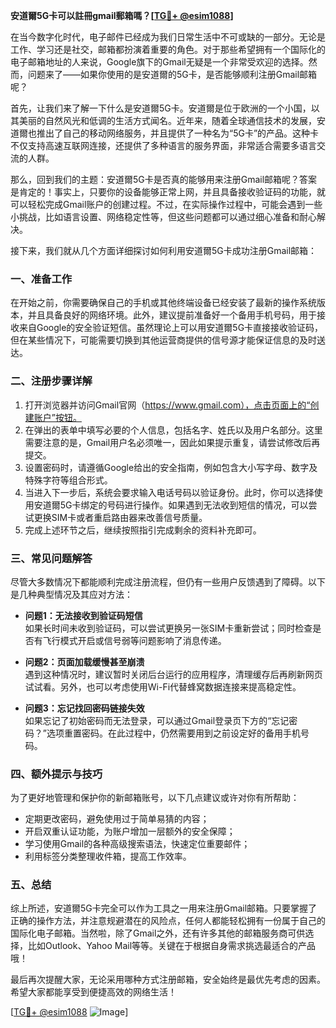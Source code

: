 **安道爾5G卡可以註冊gmail郵箱嗎？[[TG💪+ @esim1088](https://t.me/s/esim1088)]**

在当今数字化时代，电子邮件已经成为我们日常生活中不可或缺的一部分。无论是工作、学习还是社交，邮箱都扮演着重要的角色。对于那些希望拥有一个国际化的电子邮箱地址的人来说，Google旗下的Gmail无疑是一个非常受欢迎的选择。然而，问题来了——如果你使用的是安道爾的5G卡，是否能够顺利注册Gmail邮箱呢？

首先，让我们来了解一下什么是安道爾5G卡。安道爾是位于欧洲的一个小国，以其美丽的自然风光和低调的生活方式闻名。近年来，随着全球通信技术的发展，安道爾也推出了自己的移动网络服务，并且提供了一种名为“5G卡”的产品。这种卡不仅支持高速互联网连接，还提供了多种语言的服务界面，非常适合需要多语言交流的人群。

那么，回到我们的主题：安道爾5G卡是否真的能够用来注册Gmail邮箱呢？答案是肯定的！事实上，只要你的设备能够正常上网，并且具备接收验证码的功能，就可以轻松完成Gmail账户的创建过程。不过，在实际操作过程中，可能会遇到一些小挑战，比如语言设置、网络稳定性等，但这些问题都可以通过细心准备和耐心解决。

接下来，我们就从几个方面详细探讨如何利用安道爾5G卡成功注册Gmail邮箱：

### **一、准备工作**
在开始之前，你需要确保自己的手机或其他终端设备已经安装了最新的操作系统版本，并且具备良好的网络环境。此外，建议提前准备好一个备用手机号码，用于接收来自Google的安全验证短信。虽然理论上可以用安道爾5G卡直接接收验证码，但在某些情况下，可能需要切换到其他运营商提供的信号源才能保证信息的及时送达。

### **二、注册步骤详解**
1. 打开浏览器并访问Gmail官网（https://www.gmail.com），点击页面上的“创建账户”按钮。
2. 在弹出的表单中填写必要的个人信息，包括名字、姓氏以及用户名部分。这里需要注意的是，Gmail用户名必须唯一，因此如果提示重复，请尝试修改后再提交。
3. 设置密码时，请遵循Google给出的安全指南，例如包含大小写字母、数字及特殊字符等组合形式。
4. 当进入下一步后，系统会要求输入电话号码以验证身份。此时，你可以选择使用安道爾5G卡绑定的号码进行操作。如果遇到无法收到短信的情况，可以尝试更换SIM卡或者重启路由器来改善信号质量。
5. 完成上述环节之后，继续按照指引完成剩余的资料补充即可。

### **三、常见问题解答**
尽管大多数情况下都能顺利完成注册流程，但仍有一些用户反馈遇到了障碍。以下是几种典型情况及其应对方法：
- **问题1：无法接收到验证码短信**  
  如果长时间未收到验证码，可以尝试更换另一张SIM卡重新尝试；同时检查是否有飞行模式开启或信号弱等问题影响了消息传递。
  
- **问题2：页面加载缓慢甚至崩溃**  
  遇到这种情况时，建议暂时关闭后台运行的应用程序，清理缓存后再刷新网页试试看。另外，也可以考虑使用Wi-Fi代替蜂窝数据连接来提高稳定性。

- **问题3：忘记找回密码链接失效**  
  如果忘记了初始密码而无法登录，可以通过Gmail登录页下方的“忘记密码？”选项重置密码。在此过程中，仍然需要用到之前设定好的备用手机号码。

### **四、额外提示与技巧**
为了更好地管理和保护你的新邮箱账号，以下几点建议或许对你有所帮助：
- 定期更改密码，避免使用过于简单易猜的内容；
- 开启双重认证功能，为账户增加一层额外的安全保障；
- 学习使用Gmail的各种高级搜索语法，快速定位重要邮件；
- 利用标签分类整理收件箱，提高工作效率。

### **五、总结**
综上所述，安道爾5G卡完全可以作为工具之一用来注册Gmail邮箱。只要掌握了正确的操作方法，并注意规避潜在的风险点，任何人都能轻松拥有一份属于自己的国际化电子邮箱。当然啦，除了Gmail之外，还有许多其他的邮箱服务商可供选择，比如Outlook、Yahoo Mail等等。关键在于根据自身需求挑选最适合的产品哦！

最后再次提醒大家，无论采用哪种方式注册邮箱，安全始终是最优先考虑的因素。希望大家都能享受到便捷高效的网络生活！

[[TG💪+ @esim1088](https://t.me/s/esim1088) ![Image](https://i.postimg.cc/4NQfJmqS/Snipaste-2025-05-13-00-14-12.png)]